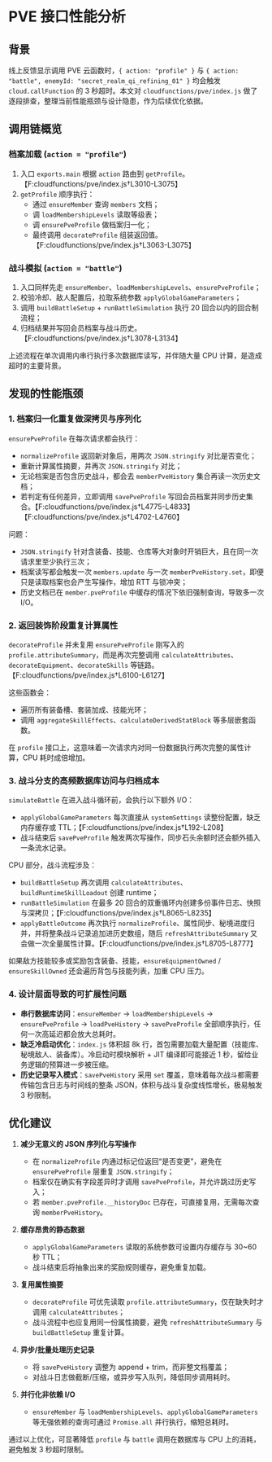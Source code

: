 # PVE 接口性能分析

## 背景

线上反馈显示调用 PVE 云函数时，`{ action: "profile" }` 与 `{ action: "battle", enemyId: "secret_realm_qi_refining_01" }` 均会触发 `cloud.callFunction` 的 3 秒超时。本文对 `cloudfunctions/pve/index.js` 做了逐段排查，整理当前性能瓶颈与设计隐患，作为后续优化依据。

## 调用链概览

### 档案加载 (`action = "profile"`)

1. 入口 `exports.main` 根据 `action` 路由到 `getProfile`。【F:cloudfunctions/pve/index.js†L3010-L3075】
2. `getProfile` 顺序执行：
   - 通过 `ensureMember` 查询 `members` 文档；
   - 调 `loadMembershipLevels` 读取等级表；
   - 调 `ensurePveProfile` 做档案归一化；
   - 最终调用 `decorateProfile` 组装返回值。【F:cloudfunctions/pve/index.js†L3063-L3075】

### 战斗模拟 (`action = "battle"`)

1. 入口同样先走 `ensureMember`、`loadMembershipLevels`、`ensurePveProfile`；
2. 校验冷却、敌人配置后，拉取系统参数 `applyGlobalGameParameters`；
3. 调用 `buildBattleSetup` + `runBattleSimulation` 执行 20 回合以内的回合制流程；
4. 归档结果并写回会员档案与战斗历史。【F:cloudfunctions/pve/index.js†L3078-L3134】

上述流程在单次调用内串行执行多次数据库读写，并伴随大量 CPU 计算，是造成超时的主要背景。

## 发现的性能瓶颈

### 1. 档案归一化重复做深拷贝与序列化

`ensurePveProfile` 在每次请求都会执行：

- `normalizeProfile` 返回新对象后，用两次 `JSON.stringify` 对比是否变化；
- 重新计算属性摘要，并再次 `JSON.stringify` 对比；
- 无论档案是否包含历史战斗，都会去 `memberPveHistory` 集合再读一次历史文档；
- 若判定有任何差异，立即调用 `savePveProfile` 写回会员档案并同步历史集合。【F:cloudfunctions/pve/index.js†L4775-L4833】【F:cloudfunctions/pve/index.js†L4702-L4760】

问题：

- `JSON.stringify` 针对含装备、技能、仓库等大对象时开销巨大，且在同一次请求里至少执行三次；
- 档案读写都会触发一次 `members.update` 与一次 `memberPveHistory.set`，即便只是读取档案也会产生写操作，增加 RTT 与锁冲突；
- 历史文档已在 `member.pveProfile` 中缓存的情况下依旧强制查询，导致多一次 I/O。

### 2. 返回装饰阶段重复计算属性

`decorateProfile` 并未复用 `ensurePveProfile` 刚写入的 `profile.attributeSummary`，而是再次完整调用 `calculateAttributes`、`decorateEquipment`、`decorateSkills` 等链路。【F:cloudfunctions/pve/index.js†L6100-L6127】

这些函数会：

- 遍历所有装备槽、套装加成、技能光环；
- 调用 `aggregateSkillEffects`、`calculateDerivedStatBlock` 等多层嵌套函数。

在 `profile` 接口上，这意味着一次请求内对同一份数据执行两次完整的属性计算，CPU 耗时成倍增加。

### 3. 战斗分支的高频数据库访问与归档成本

`simulateBattle` 在进入战斗循环前，会执行以下额外 I/O：

- `applyGlobalGameParameters` 每次直接从 `systemSettings` 读整份配置，缺乏内存缓存或 TTL；【F:cloudfunctions/pve/index.js†L192-L208】
- 战斗结束后 `savePveProfile` 触发两次写操作，同步石头余额时还会额外插入一条流水记录。

CPU 部分，战斗流程涉及：

- `buildBattleSetup` 再次调用 `calculateAttributes`、`buildRuntimeSkillLoadout` 创建 runtime；
- `runBattleSimulation` 在最多 20 回合的双重循环内创建多份事件日志、快照与深拷贝；【F:cloudfunctions/pve/index.js†L8065-L8235】
- `applyBattleOutcome` 再次执行 `normalizeProfile`、属性同步、秘境进度归并，并将整条战斗记录追加进历史数组，随后 `refreshAttributeSummary` 又会做一次全量属性计算。【F:cloudfunctions/pve/index.js†L8705-L8777】

如果敌方技能较多或奖励包含装备、技能，`ensureEquipmentOwned` / `ensureSkillOwned` 还会遍历背包与技能列表，加重 CPU 压力。

### 4. 设计层面导致的可扩展性问题

- **串行数据库访问**：`ensureMember` → `loadMembershipLevels` → `ensurePveProfile` → `loadPveHistory` → `savePveProfile` 全部顺序执行，任何一次高延迟都会放大总耗时。
- **缺乏冷启动优化**：`index.js` 体积超 8k 行，首包需要加载大量配置（技能库、秘境敌人、装备库）。冷启动时模块解析 + JIT 编译即可能接近 1 秒，留给业务逻辑的预算进一步被压缩。
- **历史记录写入模式**：`savePveHistory` 采用 `set` 覆盖，意味着每次战斗都需要传输包含日志与时间线的整条 JSON，体积与战斗复杂度线性增长，极易触发 3 秒限制。

## 优化建议

1. **减少无意义的 JSON 序列化与写操作**
   - 在 `normalizeProfile` 内通过标记位返回“是否变更”，避免在 `ensurePveProfile` 层重复 `JSON.stringify`；
   - 档案仅在确实有字段差异时才调用 `savePveProfile`，并允许跳过历史写入；
   - 若 `member.pveProfile.__historyDoc` 已存在，可直接复用，无需每次查询 `memberPveHistory`。

2. **缓存昂贵的静态数据**
   - `applyGlobalGameParameters` 读取的系统参数可设置内存缓存与 30~60 秒 TTL；
   - 战斗结束后将抽象出来的奖励规则缓存，避免重复加载。

3. **复用属性摘要**
   - `decorateProfile` 可优先读取 `profile.attributeSummary`，仅在缺失时才调用 `calculateAttributes`；
   - 战斗流程中也应复用同一份属性摘要，避免 `refreshAttributeSummary` 与 `buildBattleSetup` 重复计算。

4. **异步/批量处理历史记录**
   - 将 `savePveHistory` 调整为 append + trim，而非整文档覆盖；
   - 对战斗日志做截断/压缩，或异步写入队列，降低同步调用耗时。

5. **并行化非依赖 I/O**
   - `ensureMember` 与 `loadMembershipLevels`、`applyGlobalGameParameters` 等无强依赖的查询可通过 `Promise.all` 并行执行，缩短总耗时。

通过以上优化，可显著降低 `profile` 与 `battle` 调用在数据库与 CPU 上的消耗，避免触发 3 秒超时限制。
